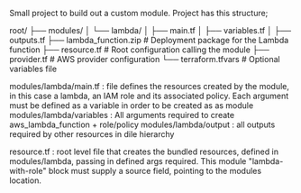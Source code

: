 Small project to build out a custom module. Project has this structure;

root/
├── modules/
│   └── lambda/
│       ├── main.tf
│       ├── variables.tf
│       ├── outputs.tf
├── lambda_function.zip       # Deployment package for the Lambda function
├── resource.tf               # Root configuration calling the module
├── provider.tf               # AWS provider configuration
└── terraform.tfvars          # Optional variables file


modules/lambda/main.tf : file defines the resources created by the module, in this case a lambda, an IAM role and its associated policy. Each argument must be defined as a variable in order to be created as as module
modules/lambda/variables : All arguments required to create aws_lambda_function + role/policy
modules/lambda/output : all outputs required by other resources in dile hierarchy

resource.tf : root level file that creates the bundled resources, defined in modules/lambda, passing in defined args required. This module "lambda-with-role" block must supply a source field, pointing to the modules location.